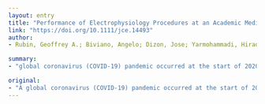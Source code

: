 ```yaml
---
layout: entry
title: "Performance of Electrophysiology Procedures at an Academic Medical Center Amidst the 2020 Coronavirus (COVID-19) Pandemic"
link: "https://doi.org/10.1111/jce.14493"
author:
- Rubin, Geoffrey A.; Biviano, Angelo; Dizon, Jose; Yarmohammadi, Hirad; Ehlert, Frederick; Saluja, Deepak; Rubin, David A.; Morrow, John P.; Waase, Marc; Berman, Jeremy; Kushnir, Alexander; Abrams, Mark P.; Garan, Hasan; Wan, Elaine Y.

summary:
- "global coronavirus (COVID-19) pandemic occurred at the start of 2020. It is already responsible for more than 74,000 deaths worldwide, just over 100 years after 1918. SARS-CoV-2 has altered everything from individual daily lives to the global economy and collective consciousness. There are likely to be several electrophysiologic (EP) sequelae of COVID19 infection and its treatment."

original:
- "A global coronavirus (COVID-19) pandemic occurred at the start of 2020 and is already responsible for more than 74,000 deaths worldwide, just over 100 years after the influenza pandemic of 1918. At the center of the crisis is the highly infectious and deadly SARS-CoV-2, which has altered everything from individual daily lives to the global economy and our collective consciousness. Aside from the pulmonary manifestations of disease, there are likely to be several electrophysiologic (EP) sequelae of COVID-19 infection and its treatment, due to consequences of myocarditis and the use of QT-prolonging drugs. Most crucially, the surge in COVID-19 positive patients that have already overwhelmed the New York City hospital system requires conservation of hospital resources including personal protective equipment (PPE), reassignment of personnel, and reorganization of institutions, including the EP laboratory. In this proposal, we detail the specific protocol changes that our EP department has adopted during the COVID-19 pandemic, including performance of only urgent/emergent procedures, afterhours/7-day per week laboratory operation, single attending-only cases to preserve PPE, appropriate use of PPE, telemedicine and video chat follow-up appointments, and daily conferences to collectively manage the clinical and ethical dilemmas to come. We discuss also discuss how we perform EP procedures on presumed COVID positive and COVID tested positive patients in order to highlight issues that others in the EP community may soon face in their own institution as the virus continues to spread nationally and internationally. This article is protected by copyright. All rights reserved."
---
```


